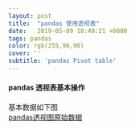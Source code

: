 ```yaml
---
layout: post
title:  "pandas 使用透视表"
date:   2019-05-09 18:49:21 +0800
tags: pandas
color: rgb(255,90,90)
cover: ''
subtitle: 'pandas Pivot table'
---  
```


#### pandas 透视表基本操作  
基本数据如下图  
[pandas透视图原始数据]('../assets/pandas透视图原始数据.png')


